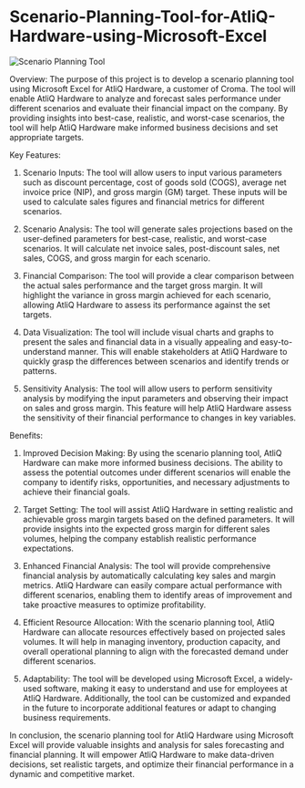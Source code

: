 # Scenario-Planning-Tool-for-AtliQ-Hardware-using-Microsoft-Excel

![Scenario Planning Tool]("[C:\Users\abhin\OneDrive\Desktop\Scenario_planning_tool_for_AtliQ_Hardware.png](https://github.com/Abhinavan1639/Scenario-Planning-Tool-for-AtliQ-Hardware-using-Microsoft-Excel/blob/main/Scenario_planning_tool_for_AtliQ_Hardware.png)")

Overview:
The purpose of this project is to develop a scenario planning tool using Microsoft Excel for AtliQ Hardware, a customer of Croma. The tool will enable AtliQ Hardware to analyze and forecast sales performance under different scenarios and evaluate their financial impact on the company. By providing insights into best-case, realistic, and worst-case scenarios, the tool will help AtliQ Hardware make informed business decisions and set appropriate targets.

Key Features:

1. Scenario Inputs: The tool will allow users to input various parameters such as discount percentage, cost of goods sold (COGS), average net invoice price (NIP), and gross margin (GM) target. These inputs will be used to calculate sales figures and financial metrics for different scenarios.

2. Scenario Analysis: The tool will generate sales projections based on the user-defined parameters for best-case, realistic, and worst-case scenarios. It will calculate net invoice sales, post-discount sales, net sales, COGS, and gross margin for each scenario.

3. Financial Comparison: The tool will provide a clear comparison between the actual sales performance and the target gross margin. It will highlight the variance in gross margin achieved for each scenario, allowing AtliQ Hardware to assess its performance against the set targets.

4. Data Visualization: The tool will include visual charts and graphs to present the sales and financial data in a visually appealing and easy-to-understand manner. This will enable stakeholders at AtliQ Hardware to quickly grasp the differences between scenarios and identify trends or patterns.

5. Sensitivity Analysis: The tool will allow users to perform sensitivity analysis by modifying the input parameters and observing their impact on sales and gross margin. This feature will help AtliQ Hardware assess the sensitivity of their financial performance to changes in key variables.

Benefits:

1. Improved Decision Making: By using the scenario planning tool, AtliQ Hardware can make more informed business decisions. The ability to assess the potential outcomes under different scenarios will enable the company to identify risks, opportunities, and necessary adjustments to achieve their financial goals.

2. Target Setting: The tool will assist AtliQ Hardware in setting realistic and achievable gross margin targets based on the defined parameters. It will provide insights into the expected gross margin for different sales volumes, helping the company establish realistic performance expectations.

3. Enhanced Financial Analysis: The tool will provide comprehensive financial analysis by automatically calculating key sales and margin metrics. AtliQ Hardware can easily compare actual performance with different scenarios, enabling them to identify areas of improvement and take proactive measures to optimize profitability.

4. Efficient Resource Allocation: With the scenario planning tool, AtliQ Hardware can allocate resources effectively based on projected sales volumes. It will help in managing inventory, production capacity, and overall operational planning to align with the forecasted demand under different scenarios.

5. Adaptability: The tool will be developed using Microsoft Excel, a widely-used software, making it easy to understand and use for employees at AtliQ Hardware. Additionally, the tool can be customized and expanded in the future to incorporate additional features or adapt to changing business requirements.

In conclusion, the scenario planning tool for AtliQ Hardware using Microsoft Excel will provide valuable insights and analysis for sales forecasting and financial planning. It will empower AtliQ Hardware to make data-driven decisions, set realistic targets, and optimize their financial performance in a dynamic and competitive market.




